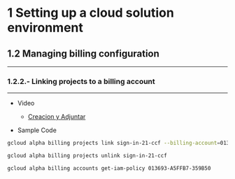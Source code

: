 # 1 Setting up a cloud solution environment

## 1.2 Managing billing configuration
---
### 1.2.2.- Linking projects to a billing account
---
* Video
    - [Creacion y Adjuntar](https://www.youtube.com/watch?v=uINleRduCWM)

* Sample Code

```bash
gcloud alpha billing projects link sign-in-21-ccf --billing-account=013693-A5FFB7-359B50
```

```bash
gcloud alpha billing projects unlink sign-in-21-ccf
```

```bash
gcloud alpha billing accounts get-iam-policy 013693-A5FFB7-359B50
```